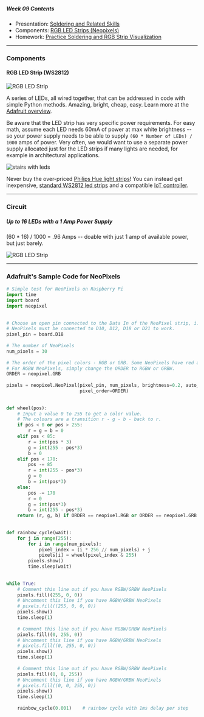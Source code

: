 ##### Week 09 Contents
- Presentation: [Soldering and Related Skills](readme.md)
- Components: [RGB LED Strips (Neopixels)](circuits.md)
- Homework: [Practice Soldering and RGB Strip Visualization](homework.md)

-----

### Components

#### RGB LED Strip (WS2812)

![RGB LED Strip](https://cdn-shop.adafruit.com/970x728/1507-00.jpg)

A series of LEDs, all wired together, that can be addressed in code with simple Python methods. Amazing, bright, cheap, easy. Learn more at the [Adafruit overview](https://learn.adafruit.com/neopixels-on-raspberry-pi/overview).

Be aware that the LED strip has very specific power requirements. For easy math, assume each LED needs 60mA of power at max white brightness -- so your power supply needs to be able to supply `(60 * Number of LEDs) / 1000` amps of power. Very often, we would want to use a separate power supply allocated just for the LED strips if many lights are needed, for example in architectural applications.

![stairs with leds](https://cdn11.bigcommerce.com/s-43185/product_images/uploaded_images/stairsled.jpg)

Never buy the over-priced [Philips Hue light strips](https://www.amazon.com/Philips-Ambiance-LightStrip-Compatible-Assistant/dp/B0167H33DU)! You can instead get inexpensive, [standard WS2812 led strips](https://www.amazon.com/gp/product/B00VQ0D2TY/ref=ppx_yo_dt_b_asin_title_o00_s00?ie=UTF8&psc=1) and a compatible [IoT controller](https://www.amazon.com/Zigbee-Controller-Compatible-Lightify-Control/dp/B07FTD9H7T/ref=sr_1_1_sspa?keywords=hue+compatible+led+controller&qid=1571767266&s=hi&sr=1-1-spons&psc=1&spLa=ZW5jcnlwdGVkUXVhbGlmaWVyPUEzMFo1R0E1NjRJVVRDJmVuY3J5cHRlZElkPUEwMDIyMzg5MVdJUExTVzE5TEZBQiZlbmNyeXB0ZWRBZElkPUEwMjgwODcyMVQxR05TNEJJVlVIUyZ3aWRnZXROYW1lPXNwX2F0ZiZhY3Rpb249Y2xpY2tSZWRpcmVjdCZkb05vdExvZ0NsaWNrPXRydWU=).

----- 

### Circuit

##### Up to 16 LEDs with a 1 Amp Power Supply

(60 * 16) / 1000 = .96 Amps -- doable with just 1 amp of available power, but just barely.

![RGB LED Strip](https://cdn-learn.adafruit.com/assets/assets/000/063/929/medium640/led_strips_raspi_NeoPixel_bb.jpg?1539981142)

-----

### Adafruit's Sample Code for NeoPixels

```python
# Simple test for NeoPixels on Raspberry Pi
import time
import board
import neopixel
 
 
# Choose an open pin connected to the Data In of the NeoPixel strip, i.e. board.D18
# NeoPixels must be connected to D10, D12, D18 or D21 to work.
pixel_pin = board.D18
 
# The number of NeoPixels
num_pixels = 30
 
# The order of the pixel colors - RGB or GRB. Some NeoPixels have red and green reversed!
# For RGBW NeoPixels, simply change the ORDER to RGBW or GRBW.
ORDER = neopixel.GRB
 
pixels = neopixel.NeoPixel(pixel_pin, num_pixels, brightness=0.2, auto_write=False,
                           pixel_order=ORDER)
 
 
def wheel(pos):
    # Input a value 0 to 255 to get a color value.
    # The colours are a transition r - g - b - back to r.
    if pos < 0 or pos > 255:
        r = g = b = 0
    elif pos < 85:
        r = int(pos * 3)
        g = int(255 - pos*3)
        b = 0
    elif pos < 170:
        pos -= 85
        r = int(255 - pos*3)
        g = 0
        b = int(pos*3)
    else:
        pos -= 170
        r = 0
        g = int(pos*3)
        b = int(255 - pos*3)
    return (r, g, b) if ORDER == neopixel.RGB or ORDER == neopixel.GRB else (r, g, b, 0)
 
 
def rainbow_cycle(wait):
    for j in range(255):
        for i in range(num_pixels):
            pixel_index = (i * 256 // num_pixels) + j
            pixels[i] = wheel(pixel_index & 255)
        pixels.show()
        time.sleep(wait)
 
 
while True:
    # Comment this line out if you have RGBW/GRBW NeoPixels
    pixels.fill((255, 0, 0))
    # Uncomment this line if you have RGBW/GRBW NeoPixels
    # pixels.fill((255, 0, 0, 0))
    pixels.show()
    time.sleep(1)
 
    # Comment this line out if you have RGBW/GRBW NeoPixels
    pixels.fill((0, 255, 0))
    # Uncomment this line if you have RGBW/GRBW NeoPixels
    # pixels.fill((0, 255, 0, 0))
    pixels.show()
    time.sleep(1)
 
    # Comment this line out if you have RGBW/GRBW NeoPixels
    pixels.fill((0, 0, 255))
    # Uncomment this line if you have RGBW/GRBW NeoPixels
    # pixels.fill((0, 0, 255, 0))
    pixels.show()
    time.sleep(1)
 
    rainbow_cycle(0.001)    # rainbow cycle with 1ms delay per step
 ```